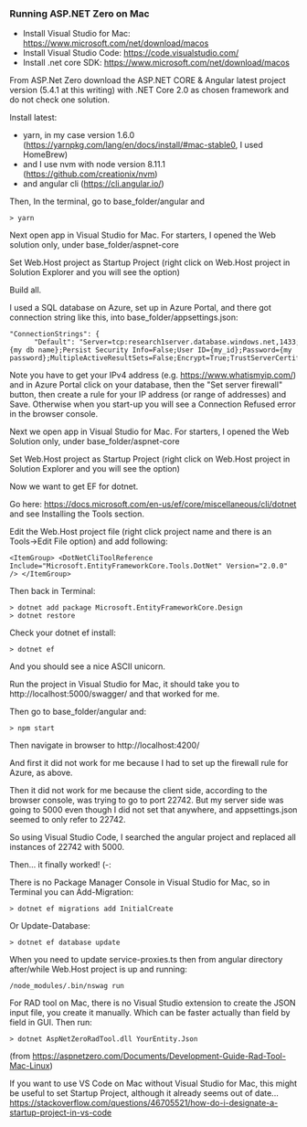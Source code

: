 ### Running ASP.NET Zero on Mac

 -  Install Visual Studio for Mac: https://www.microsoft.com/net/download/macos
 -  Install Visual Studio Code: https://code.visualstudio.com/
 -  Install .net core SDK: https://www.microsoft.com/net/download/macos

From ASP.Net Zero download the ASP.NET CORE & Angular latest project version (5.4.1 at this writing) with .NET Core 2.0 as chosen framework and do not check one solution.

Install latest:
 -  yarn, in my case version 1.6.0  (https://yarnpkg.com/lang/en/docs/install/#mac-stable0, I used HomeBrew)
 -  and I use nvm with node version 8.11.1  (https://github.com/creationix/nvm)
 -  and angular cli (https://cli.angular.io/)
  
Then, In the terminal, go to base_folder/angular and

	> yarn

Next open app in Visual Studio for Mac.  For starters, I opened the Web solution only, under base_folder/aspnet-core

Set Web.Host project as Startup Project (right click on Web.Host project in Solution Explorer and you will see the option)

Build all.

I used a SQL database on Azure, set up in Azure Portal, and there got connection string like this, into base_folder/appsettings.json:  

	"ConnectionStrings": {
	      "Default": "Server=tcp:research1server.database.windows.net,1433;Initial Catalog={my db name};Persist Security Info=False;User ID={my_id};Password={my password};MultipleActiveResultSets=False;Encrypt=True;TrustServerCertificate=False;Connection Timeout=30;"}, 
	
Note you have to get your IPv4 address (e.g. https://www.whatismyip.com/) and in Azure Portal  click on your database, then the "Set server firewall" button, then create a rule for your IP address (or range of addresses) and Save.  Otherwise when you start-up you will see a Connection Refused error in the browser console.

Next we open app in Visual Studio for Mac.  For starters, I opened the Web Solution only, under base_folder/aspnet-core

Set Web.Host project as Startup Project (right click on Web.Host project in Solution Explorer and you will see the option)

Now we want to get EF for dotnet. 

Go here: https://docs.microsoft.com/en-us/ef/core/miscellaneous/cli/dotnet and see Installing the Tools section. 

Edit the Web.Host project file (right click project name and there is an Tools->Edit File option) and add following:

	<ItemGroup> <DotNetCliToolReference Include="Microsoft.EntityFrameworkCore.Tools.DotNet" Version="2.0.0" /> </ItemGroup>
	
Then back in Terminal:

	> dotnet add package Microsoft.EntityFrameworkCore.Design 
	> dotnet restore

Check your dotnet ef install:

	> dotnet ef

And you should see a nice ASCII unicorn.


Run the project in Visual Studio for Mac, it should take you to http://localhost:5000/swagger/ and that worked for me.

Then go to base_folder/angular and:

	> npm start
	
Then navigate in browser to http://localhost:4200/

And first it did not work for me because I had to set up the firewall rule for Azure, as above.

Then it did not work for me because the client side, according to the browser console, was trying to go to port 22742.  But my server side was going to 5000 even though I did not set that anywhere, and appsettings.json seemed to only refer to 22742.

So using Visual Studio Code, I searched the angular project and replaced all instances of 22742 with 5000.

Then… it finally worked!  (-:

There is no Package Manager Console in Visual Studio for Mac, so in Terminal you can Add-Migration:

	> dotnet ef migrations add InitialCreate

Or Update-Database:

	> dotnet ef database update
	
When you need to update service-proxies.ts then from angular directory after/while Web.Host project is up and running:

	/node_modules/.bin/nswag run


For RAD tool on Mac, there is no Visual Studio extension to create the JSON input file, you create it manually. Which can be faster actually than field by field in GUI. Then run:

	> dotnet AspNetZeroRadTool.dll YourEntity.Json

(from https://aspnetzero.com/Documents/Development-Guide-Rad-Tool-Mac-Linux)


If you want to use VS Code on Mac without Visual Studio for Mac, this might be useful to set Startup Project, although it already seems out of date...
  https://stackoverflow.com/questions/46705521/how-do-i-designate-a-startup-project-in-vs-code
